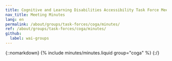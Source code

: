 ```yaml
---
title: Cognitive and Learning Disabilities Accessibility Task Force Meeting Minutes
nav_title: Meeting Minutes
lang: en
permalink: /about/groups/task-forces/coga/minutes/
ref: /about/groups/task-forces/coga/minutes/
github:
  label: wai-groups
---
```


{::nomarkdown}
{% include minutes/minutes.liquid group="coga" %}
{:/}